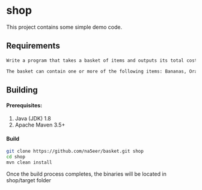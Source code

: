 # shop

This project contains some simple demo code.


## Requirements

####
```sh
Write a program that takes a basket of items and outputs its total cost.

The basket can contain one or more of the following items: Bananas, Oranges, Apples, Lemons, Peaches
```


## Building

#### Prerequisites:
 1. Java (JDK) 1.8
 2. Apache Maven 3.5+

#### Build
```sh
git clone https://github.com/na5eer/basket.git shop
cd shop
mvn clean install
```
Once the build process completes, the binaries will be located in shop/target folder


